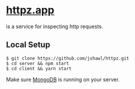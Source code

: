 # [httpz.app](https://httpz.app/)

is a service for inspecting http requests.

## Local Setup

    $ git clone https://github.com/jshawl/httpz.git
    $ cd server && npm start
    $ cd client && yarn start

Make sure [MongoDB](https://www.mongodb.com/) is running on your server.
